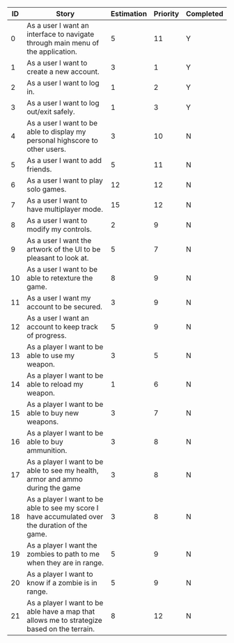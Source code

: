 ID  | Story 													                                                                       | Estimation  | Priority | Completed
--- | ---                   														                                                     | ---		     | ---      | ---
0		| As a user I want  an interface to navigate through main menu of the application.                       | 5				   | 11       | Y
1		| As a user I want to create a new account.	                                                             | 3				   | 1        | Y
2	  | As a user I want to log in.								                                                             | 1      		 | 2        | Y
3 	| As a user I want to log out/exit safely.								                                               | 1 			     | 3        | Y
4		| As a user I want to  be able to display my personal highscore to other users.                          | 3		   		 | 10       | N
5		| As a user I want to add friends.							                                                         | 5				   | 11       | N
6		| As a user I want to play solo games.						                                                       | 12			     | 12       | N
7		| As a user I want to have multiplayer mode.                                                             | 15	    	   | 12       | N
8		| As a user I want to modify my controls.					                                                       | 2      		 | 9        | N
9   | As a user I want the artwork of the UI to be pleasant to look at.                                      | 5           | 7        | N
10  | As a user I want to be able to retexture the game.                                                     | 8           | 9        | N
11  | As a user I want my account to be secured.                                                             | 3           | 9        | N
12  | As a user I want an account to keep track of progress.                                                 | 5           | 9        | N
13  | As a player I want to be able to use my weapon.			                                                   | 3  			   | 5        | N
14  | As a player I want to be able to reload my weapon.		                                                 | 1 		    	 | 6        | N
15	| As a player I want to be able to buy new weapons.		                                                   | 3   	  		 | 7        | N 
16  | As a player I want to be able to buy ammunition. 		                                                   | 3 	     		 | 8        | N
17  | As a player I want to be able to see my health, armor and ammo during the game                         | 3           | 8        | N 
18  | As a player I want to be able to see my score I have accumulated over the duration of the game.        | 3           | 8        | N
19  | As a player I want the zombies to path to me when they are in range.                                   | 5           | 9        | N
20  | As a player I want to know if a zombie is in range.                                                    | 5           | 9        | N
21  | As a player I want to be able have a map that allows me to strategize based on the terrain.            | 8           | 12       | N
